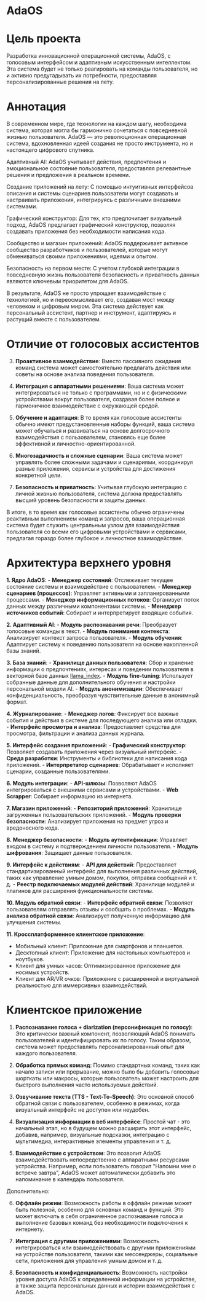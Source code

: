 # AdaOS

# Цель проекта
Разработка инновационной операционной системы, AdaOS, с голосовым интерфейсом и адаптивным искусственным интеллектом. Эта система будет не только реагировать на команды пользователя, но и активно предугадывать их потребности, предоставляя персонализированные решения на лету.

# Аннотация

В современном мире, где технологии на каждом шагу, необходима система, которая могла бы гармонично сочетаться с повседневной жизнью пользователя. AdaOS — это революционная операционная система, вдохновленная идеей создания не просто инструмента, но и настоящего цифрового спутника.

Адаптивный AI: AdaOS учитывает действия, предпочтения и эмоциональное состояние пользователя, предоставляя релевантные решения и предложения в реальном времени.

Создание приложений на лету: С помощью интуитивных интерфейсов описания и системы сценариев пользователи могут создавать и настраивать приложения, интегрируясь с различными внешними системами.

Графический конструктор: Для тех, кто предпочитает визуальный подход, AdaOS предлагает графический конструктор, позволяя создавать приложения без необходимости написания кода.

Сообщество и магазин приложений: AdaOS поддерживает активное сообщество разработчиков и пользователей, которые могут обмениваться своими приложениями, идеями и опытом.

Безопасность на первом месте: С учетом глубокой интеграции в повседневную жизнь пользователя безопасность и приватность данных являются ключевым приоритетом для AdaOS.

В результате, AdaOS не просто упрощает взаимодействие с технологией, но и переосмысливает его, создавая мост между человеком и цифровым миром. Эта система действует как персональный ассистент, партнер и инструмент, адаптируясь и растущий вместе с пользователем.

# Отличие от голосовых ассистентов

3. **Проактивное взаимодействие**: Вместо пассивного ожидания команд система может самостоятельно предлагать действия или советы на основе анализа поведения пользователя.

4. **Интеграция с аппаратными решениями**: Ваша система может интегрироваться не только с программами, но и с физическими устройствами вокруг пользователя, создавая более полное и гармоничное взаимодействие с окружающей средой.

5. **Обучение и адаптация**: В то время как голосовые ассистенты обычно имеют предустановленные наборы функций, ваша система может обучаться и развиваться на основе долгосрочного взаимодействия с пользователем, становясь еще более эффективной и личностно-ориентированной.

6. **Многозадачность и сложные сценарии**: Ваша система может управлять более сложными задачами и сценариями, координируя разные приложения, сервисы и устройства для достижения конкретной цели.

7. **Безопасность и приватность**: Учитывая глубокую интеграцию с личной жизнью пользователя, система должна предоставлять высший уровень безопасности и защиты данных.

В итоге, в то время как голосовые ассистенты обычно ограничены реактивным выполнением команд и запросов, ваша операционная система будет служить центральным узлом для взаимодействия пользователя со всеми его цифровыми устройствами и сервисами, предлагая гораздо более глубокое и личностное взаимодействие.

# Архитектура верхнего уровня

**1. Ядро AdaOS**:
    - **Менеджер состояний**: Отслеживает текущее состояние системы и взаимодействие с пользователем.
    - **Менеджер сценариев (процессов)**: Управляет активными и запланированными процессами.
    - **Менеджер информационных потоков**: Организует поток данных между различными компонентами системы.
    - **Менеджер источников событий**: Собирает и интерпретирует входящие события.

**2. Адаптивный AI**:
    - **Модуль распознавания речи**: Преобразует голосовые команды в текст.
    - **Модуль понимания контекста**: Анализирует контекст запроса пользователя.
    - **Модуль обучения**: Адаптирует систему к поведению пользователя на основе накопленной базы знаний.

**3. База знаний**:
    - **Хранилище данных пользователя**: Сбор и хранение информации о предпочтениях, интересах и поведении пользователя в векторной базе данных [llama_index](https://github.com/jerryjliu/llama_index).
    - **Модуль fine-tuning**: Использует собранные данные для дополнительного обучения и настройки персональной модели AI.
    - **Модуль анонимизации**: Обеспечивает конфиденциальность, преобразуя чувствительные данные в анонимный формат.

**4. Журналирование**:
    - **Менеджер логов**: Фиксирует все важные события и действия в системе для последующего анализа или отладки.
    - **Интерфейс просмотра и анализа**: Предоставляет средства для просмотра, фильтрации и анализа данных журнала.

**5. Интерфейс создания приложений**:
    - **Графический конструктор**: Позволяет создавать приложения через визуальный интерфейс.
    - **Среда разработки**: Инструменты и библиотеки для написания кода приложений.
    - **Интерпретатор сценариев**: Обрабатывает и исполняет сценарии, созданные пользователями.

**6. Модуль интеграции**:
    - **API-шлюзы**: Позволяют AdaOS интегрироваться с внешними сервисами и устройствами.
    - **Web Scrapper**: Собирает информацию из интернета.

**7. Магазин приложений**:
    - **Репозиторий приложений**: Хранилище загруженных пользовательских приложений.
    - **Модуль проверки безопасности**: Анализирует приложения на предмет угроз и вредоносного кода.

**8. Менеджер безопасности**:
    - **Модуль аутентификации**: Управляет входом в систему и подтверждением личности пользователя.
    - **Модуль шифрования**: Защищает данные пользователя.

**9. Интерфейс к действиям**:
    - **API для действий**: Предоставляет стандартизированный интерфейс для выполнения различных действий, таких как управление умным домом, покупки, отправка сообщений и т. д.
    - **Реестр подключаемых модулей действий**: Хранилище модулей и плагинов для расширения функциональности системы.

**10. Модуль обратной связи**:
    - **Интерфейс обратной связи**: Позволяет пользователям отправлять отзывы и сообщать о проблемах.
    - **Модуль анализа обратной связи**: Анализирует полученную информацию для улучшения системы.

**11. Кроссплатформенное клиентское приложение**:
- Мобильный клиент: Приложение для смартфонов и планшетов.
- Десктопный клиент: Приложение для настольных компьютеров и ноутбуков.
- Клиент для умных часов: Оптимизированное приложение для носимых устройств.
- Клиент для AR/VR очков: Приложение с расширенной и виртуальной реальностью для иммерсивных взаимодействий.

# Клиентское приложение

1. **Распознавание голоса + diarization (персонификация по голосу)**: Это критически важный компонент, позволяющий AdaOS понимать пользователей и идентифицировать их по голосу. Таким образом, система может предоставлять персонализированный опыт для каждого пользователя.

2. **Обработка прямых команд**: Помимо стандартных команд, таких как начало записи или прерывание, можно было бы добавить голосовые шорткаты или макросы, которые пользователь может настроить для быстрого выполнения часто используемых действий.

3. **Озвучивание текста (TTS - Text-To-Speech)**: Это основной способ обратной связи с пользователем, особенно в режимах, когда визуальный интерфейс не доступен или неудобен.

4. **Визуализация информации в веб интерфейсе**: Простой чат - это начальный этап, но в будущем можно расширить этот интерфейс, добавив, например, визуальные подсказки, интеграцию с мультимедиа, интерактивные элементы управления и т. д.

5. **Взаимодействие с устройством**: Это позволит AdaOS взаимодействовать непосредственно с аппаратными ресурсами устройства. Например, если пользователь говорит "Напомни мне о встрече завтра", AdaOS может автоматически добавить это напоминание в календарь пользователя.

Дополнительно:

6. **Оффлайн режим**: Возможность работы в оффлайн режиме может быть полезной, особенно для основных команд и функций. Это может включать в себя ограниченное распознавание голоса и выполнение базовых команд без необходимости подключения к интернету.

7. **Интеграция с другими приложениями**: Возможность интегрироваться или взаимодействовать с другими приложениями на устройстве пользователя, такими как мессенджеры, социальные сети, приложения для управления умным домом и т. д.

8. **Безопасность и конфиденциальность**: Возможность настройки уровня доступа AdaOS к определенной информации на устройстве, а также защита персональных данных и истории взаимодействия с AdaOS.

